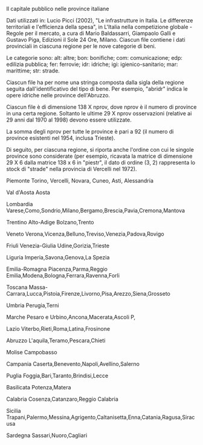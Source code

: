 Il capitale pubblico nelle province italiane

Dati utilizzati in: Lucio Picci (2002), "Le infrastrutture in Italia. Le differenze territoriali e l'efficienza della spesa", in L'Italia nella competizione globale - Regole per il mercato, a cura di Mario Baldassarri, Giampaolo Galli e Gustavo Piga, Edizioni il Sole 24 Ore, Milano.
Ciascun file contiene i dati provinciali in ciascuna regione per le nove categorie di beni.

Le categorie sono:
alt: altre; bon: bonifiche; com: comunicazione; edp: edilizia pubblica; fer: ferrovie; idr: idriche; igi: igienico-sanitario; mar: marittime; str: strade.

Ciascun file ha per nome una stringa composta dalla sigla della regione seguita dall'identificativo del tipo di bene. Per esempio, "abridr" indica le opere idriche nelle province dell'Abruzzo.

Ciascun file è di dimensione 138 X nprov, dove nprov è il numero di province in una certa regione. Soltanto le ultime 29 X nprov osservazioni (relative ai 29 anni dal 1970 al 1998) devono essere utilizzate.

La somma degli nprov per tutte le province è pari a 92 (il numero di province esistenti nel 1954, inclusa Trieste).

Di seguito, per ciascuna regione, si riporta anche l'ordine con cui le singole province sono considerate (per esempio, ricavata la matrice di dimensione 29 X 6 dalla matrice 138 x 6 in "piestr", il dato di ordine (3, 2) rappresenta lo stock di "strade" nella provincia di Vercelli nel 1972).

Piemonte
Torino, Vercelli, Novara, Cuneo, Asti, Alessandria

Val d'Aosta
Aosta

Lombardia
Varese,Como,Sondrio,Milano,Bergamo,Brescia,Pavia,Cremona,Mantova

Trentino Alto-Adige
Bolzano,Trento

Veneto
Verona,Vicenza,Belluno,Treviso,Venezia,Padova,Rovigo

Friuli Venezia-Giulia
Udine,Gorizia,Trieste

Liguria
Imperia,Savona,Genova,La Spezia

Emilia-Romagna
Piacenza,Parma,Reggio Emilia,Modena,Bologna,Ferrara,Ravenna,Forli

Toscana
Massa-Carrara,Lucca,Pistoia,Firenze,Livorno,Pisa,Arezzo,Siena,Grosseto

Umbria
Perugia,Terni

Marche
Pesaro e Urbino,Ancona,Macerata,Ascoli P,

Lazio
Viterbo,Rieti,Roma,Latina,Frosinone

Abruzzo
L'aquila,Teramo,Pescara,Chieti

Molise
Campobasso

Campania
Caserta,Benevento,Napoli,Avellino,Salerno

Puglia
Foggia,Bari,Taranto,Brindisi,Lecce

Basilicata
Potenza,Matera

Calabria
Cosenza,Catanzaro,Reggio Calabria

Sicilia
Trapani,Palermo,Messina,Agrigento,Caltanisetta,Enna,Catania,Ragusa,Siracusa

Sardegna
Sassari,Nuoro,Cagliari
